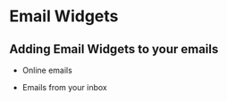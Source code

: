 # Email Widgets

## Adding Email Widgets to your emails
<span id="gv-adding-email-widgets"></span>

* Online emails

* Emails from your inbox
